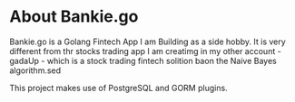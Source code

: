 # About Bankie.go

Bankie.go is a Golang Fintech App I am Building as a side hobby.  It is very different from thr stocks trading app I am creatimg in my other account - gadaUp - which is a stock trading fintech solition baon the Naive Bayes algorithm.sed

This project makes use of PostgreSQL and GORM plugins.